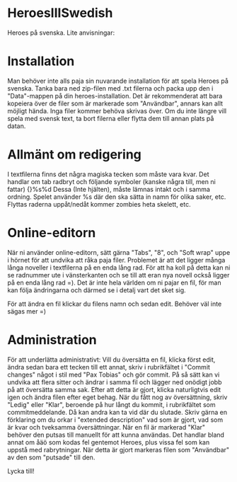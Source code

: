 HeroesIIISwedish
================

Heroes på svenska. Lite anvisningar:

Installation
============

Man behöver inte alls paja sin nuvarande installation för att spela Heroes på svenska. Tanka bara ned zip-filen med .txt filerna och packa upp den i "Data"-mappen på din heroes-installation. Det är rekommenderat att bara kopeiera över de filer som är markerade som "Användbar", annars kan allt möjligt hända. Inga filer kommer behöva skrivas över. Om du inte längre vill spela med svensk text, ta bort filerna eller flytta dem till annan plats på datan.


Allmänt om redigering
=====================

I textfilerna finns det några magiska tecken som måste vara kvar. Det handlar om	tab
radbryt
och följande symboler (kanske några till, men ni fattar) {}%s%d
Dessa (Inte hjälten), måste lämnas intakt och i samma ordning. Spelet använder %s där den ska sätta in namn för olika saker, etc. Flyttas raderna uppåt/nedåt kommer zombies heta skelett, etc.

Online-editorn
==============

När ni använder online-editorn, sätt gärna "Tabs", "8", och "Soft wrap" uppe i hörnet för att undvika att råka paja filer. Problemet är att det ligger många långa noveller i textfilerna på en enda lång rad. För att ha koll på detta kan ni se radnummer ute i vänsterkanten och se till att eran nya novell också ligger på en enda lång rad =). Det är inte hela världen om ni pajar en fil, för man kan följa ändringarna och därmed se i detalj vart det sket sig.

För att ändra en fil klickar du filens namn och sedan edit. Behöver väl inte sägas mer =)

Administration
==============

För att underlätta administrativt: Vill du översätta en fil, klicka först edit, ändra sedan bara ett tecken till ett annat, skriv i rubrikfältet i "Commit changes" något i stil med "Pax Tobias" och gör commit. På så sätt kan vi undvika att flera sitter och ändrar i samma fil och lägger ned onödigt jobb på att översätta samma sak. Efter att detta är gjort, klicka naturligtvis edit igen och ändra filen efter eget behag. När du fått nog av översättning, skriv "Ledig" eller "Klar", beroende på hur långt du kommit, i rubrikfältet som commitmeddelande. Då kan andra kan ta vid där du slutade. Skriv gärna en förklaring om du orkar i "extended description" vad som är gjort, vad som är kvar och tveksamma översättningar. När en fil är markerad "Klar" behöver den putsas till manuellt för att kunna användas. Det handlar bland annat om åäö som kodas fel gentemot Heroes, plus vissa fel som kan uppstå med rabrytningar. När detta är gjort markeras filen som "Användbar" av den som "putsade" till den.

Lycka till!
